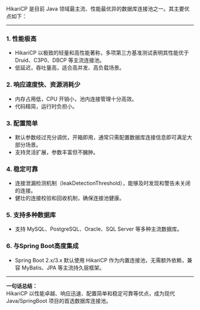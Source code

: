 HikariCP 是目前 Java 领域最主流、性能最优异的数据库连接池之一。其主要优点如下：

---

### 1. 性能极高
- HikariCP 以极致的轻量和高性能著称，多项第三方基准测试表明其性能优于 Druid、C3P0、DBCP 等主流连接池。
- 低延迟，吞吐量高，适合高并发、高负载场景。

### 2. 响应速度快、资源消耗少
- 内存占用低，CPU 开销小，池内连接管理十分高效。
- 代码精简，运行时负担小。

### 3. 配置简单
- 默认参数经过充分调优，开箱即用，通常只需配置数据库连接信息即可满足大部分场景。
- 支持灵活扩展，参数丰富但不臃肿。

### 4. 稳定可靠
- 连接泄漏检测机制（leakDetectionThreshold），能够及时发现和警告未关闭的连接。
- 健壮的连接校验和回收机制，确保连接池健康。

### 5. 支持多种数据库
- 支持 MySQL、PostgreSQL、Oracle、SQL Server 等多种主流数据库。

### 6. 与Spring Boot高度集成
- Spring Boot 2.x/3.x 默认使用 HikariCP 作为内置连接池，无需额外依赖，兼容 MyBatis、JPA 等主流持久层框架。

---

**一句话总结：**  
HikariCP 以性能卓越、响应迅速、配置简单和稳定可靠等优点，成为现代 Java/SpringBoot 项目的首选数据库连接池。